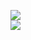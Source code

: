 [![](https://img.shields.io/badge/Made%20With-Github%20Spray-lightgrey.svg?style=for-the-badge&logo=github)](https://github.com/Annihil/github-spray#2950)  
[![](https://i.imgur.com/2DrTn0Z.gif)](https://github.com/Annihil/github-spray)